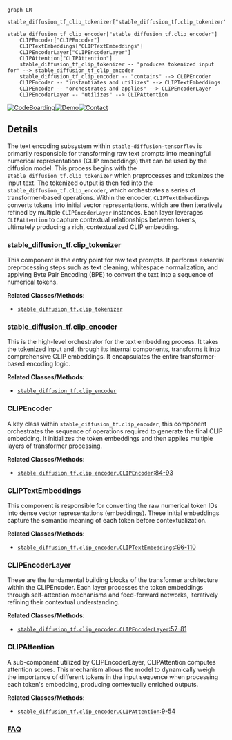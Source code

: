 ```mermaid
graph LR
    stable_diffusion_tf_clip_tokenizer["stable_diffusion_tf.clip_tokenizer"]
    stable_diffusion_tf_clip_encoder["stable_diffusion_tf.clip_encoder"]
    CLIPEncoder["CLIPEncoder"]
    CLIPTextEmbeddings["CLIPTextEmbeddings"]
    CLIPEncoderLayer["CLIPEncoderLayer"]
    CLIPAttention["CLIPAttention"]
    stable_diffusion_tf_clip_tokenizer -- "produces tokenized input for" --> stable_diffusion_tf_clip_encoder
    stable_diffusion_tf_clip_encoder -- "contains" --> CLIPEncoder
    CLIPEncoder -- "instantiates and utilizes" --> CLIPTextEmbeddings
    CLIPEncoder -- "orchestrates and applies" --> CLIPEncoderLayer
    CLIPEncoderLayer -- "utilizes" --> CLIPAttention
```

[![CodeBoarding](https://img.shields.io/badge/Generated%20by-CodeBoarding-9cf?style=flat-square)](https://github.com/CodeBoarding/GeneratedOnBoardings)[![Demo](https://img.shields.io/badge/Try%20our-Demo-blue?style=flat-square)](https://www.codeboarding.org/demo)[![Contact](https://img.shields.io/badge/Contact%20us%20-%20contact@codeboarding.org-lightgrey?style=flat-square)](mailto:contact@codeboarding.org)

## Details

The text encoding subsystem within `stable-diffusion-tensorflow` is primarily responsible for transforming raw text prompts into meaningful numerical representations (CLIP embeddings) that can be used by the diffusion model. This process begins with the `stable_diffusion_tf.clip_tokenizer` which preprocesses and tokenizes the input text. The tokenized output is then fed into the `stable_diffusion_tf.clip_encoder`, which orchestrates a series of transformer-based operations. Within the encoder, `CLIPTextEmbeddings` converts tokens into initial vector representations, which are then iteratively refined by multiple `CLIPEncoderLayer` instances. Each layer leverages `CLIPAttention` to capture contextual relationships between tokens, ultimately producing a rich, contextualized CLIP embedding.

### stable_diffusion_tf.clip_tokenizer
This component is the entry point for raw text prompts. It performs essential preprocessing steps such as text cleaning, whitespace normalization, and applying Byte Pair Encoding (BPE) to convert the text into a sequence of numerical tokens.


**Related Classes/Methods**:

- <a href="https://github.com/divamgupta/stable-diffusion-tensorflow/blob/master/stable_diffusion_tf/clip_tokenizer" target="_blank" rel="noopener noreferrer">`stable_diffusion_tf.clip_tokenizer`</a>


### stable_diffusion_tf.clip_encoder
This is the high-level orchestrator for the text embedding process. It takes the tokenized input and, through its internal components, transforms it into comprehensive CLIP embeddings. It encapsulates the entire transformer-based encoding logic.


**Related Classes/Methods**:

- <a href="https://github.com/divamgupta/stable-diffusion-tensorflow/blob/master/stable_diffusion_tf/clip_encoder.py" target="_blank" rel="noopener noreferrer">`stable_diffusion_tf.clip_encoder`</a>


### CLIPEncoder
A key class within `stable_diffusion_tf.clip_encoder`, this component orchestrates the sequence of operations required to generate the final CLIP embedding. It initializes the token embeddings and then applies multiple layers of transformer processing.


**Related Classes/Methods**:

- <a href="https://github.com/divamgupta/stable-diffusion-tensorflow/blob/master/stable_diffusion_tf/clip_encoder.py#L84-L93" target="_blank" rel="noopener noreferrer">`stable_diffusion_tf.clip_encoder.CLIPEncoder`:84-93</a>


### CLIPTextEmbeddings
This component is responsible for converting the raw numerical token IDs into dense vector representations (embeddings). These initial embeddings capture the semantic meaning of each token before contextualization.


**Related Classes/Methods**:

- <a href="https://github.com/divamgupta/stable-diffusion-tensorflow/blob/master/stable_diffusion_tf/clip_encoder.py#L96-L110" target="_blank" rel="noopener noreferrer">`stable_diffusion_tf.clip_encoder.CLIPTextEmbeddings`:96-110</a>


### CLIPEncoderLayer
These are the fundamental building blocks of the transformer architecture within the CLIPEncoder. Each layer processes the token embeddings through self-attention mechanisms and feed-forward networks, iteratively refining their contextual understanding.


**Related Classes/Methods**:

- <a href="https://github.com/divamgupta/stable-diffusion-tensorflow/blob/master/stable_diffusion_tf/clip_encoder.py#L57-L81" target="_blank" rel="noopener noreferrer">`stable_diffusion_tf.clip_encoder.CLIPEncoderLayer`:57-81</a>


### CLIPAttention
A sub-component utilized by CLIPEncoderLayer, CLIPAttention computes attention scores. This mechanism allows the model to dynamically weigh the importance of different tokens in the input sequence when processing each token's embedding, producing contextually enriched outputs.


**Related Classes/Methods**:

- <a href="https://github.com/divamgupta/stable-diffusion-tensorflow/blob/master/stable_diffusion_tf/clip_encoder.py#L9-L54" target="_blank" rel="noopener noreferrer">`stable_diffusion_tf.clip_encoder.CLIPAttention`:9-54</a>




### [FAQ](https://github.com/CodeBoarding/GeneratedOnBoardings/tree/main?tab=readme-ov-file#faq)